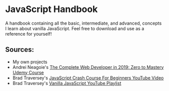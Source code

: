 # JavaScript Handbook
A handbook containing all the basic, intermediate, and advanced, concepts I learn about vanilla JavaScript. Feel free to download and use as a reference for yourself!

## Sources:
- My own projects
- Andrei Neagoie's [The Complete Web Developer in 2019: Zero to Mastery Udemy Course](https://www.udemy.com/the-complete-web-developer-zero-to-mastery/)
- Brad Traversey's [JavaScript Crash Course For Beginners YouTube Video](https://www.youtube.com/watch?v=hdI2bqOjy3c&list=PLillGF-RfqbbnEGy3ROiLWk7JMCuSyQtX&index=2&t=4806s)
- Brad Traversey's [Vanilla JavaScript YouTube Playlist](https://www.youtube.com/playlist?list=PLillGF-RfqbbnEGy3ROiLWk7JMCuSyQtX)